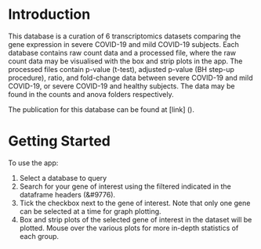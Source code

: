 # Introduction
This database is a curation of 6 transcriptomics datasets comparing the gene expression in severe COVID-19 and mild COVID-19 subjects. Each database contains raw count data and a processed file, where the raw count data may be visualised with the box and strip plots in the app. The processed files contain p-value (t-test), adjusted p-value (BH step-up procedure), ratio, and fold-change data between severe COVID-19 and mild COVID-19, or severe COVID-19 and healthy subjects. The data may be found in the counts and anova folders respectively.

The publication for this database can be found at [link] ().

# Getting Started
To use the app:
1. Select a database to query
2. Search for your gene of interest using the filtered indicated in the dataframe headers (&#9776).
3. Tick the checkbox next to the gene of interest. Note that only one gene can be selected at a time for graph plotting.
4. Box and strip plots of the selected gene of interest in the dataset will be plotted. Mouse over the various plots for more in-depth statistics of each group.
